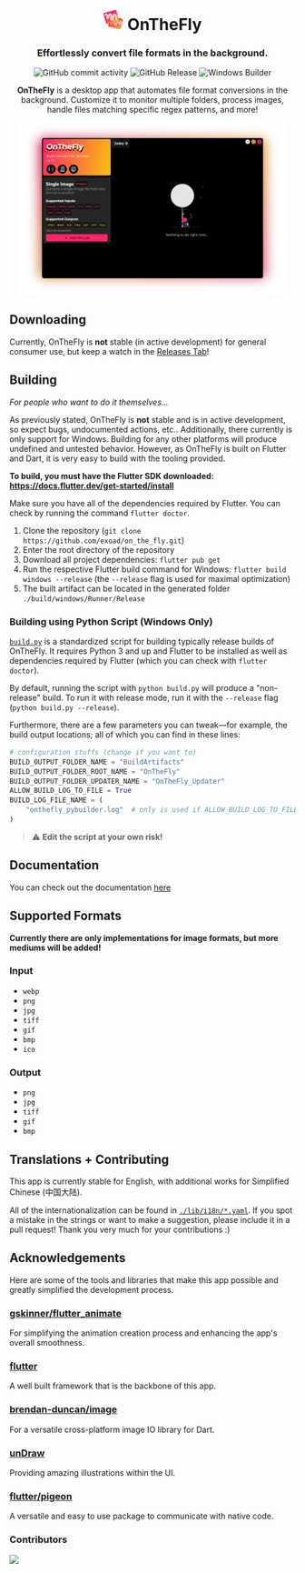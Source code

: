 <h1 align="center">
  <img src="https://github.com/exoad/on_the_fly/blob/master/assets/AppIcon.png?raw=true" width="36"> OnTheFly
</h1>
<h3 align="center">
  Effortlessly convert file formats in the background.
</h3>
<p align="center">
<img alt="GitHub commit activity" src="https://img.shields.io/github/commit-activity/w/exoad/on_the_fly?style=flat-square&logoColor=%23000&labelColor=%23000&color=%23ff2667">
<img alt="GitHub Release" src="https://img.shields.io/github/v/release/exoad/on_the_fly?include_prereleases&sort=date&style=flat-square&labelColor=%23000&color=%23fab916">
<img alt="Windows Builder" src="https://img.shields.io/github/actions/workflow/status/exoad/on_the_fly/windows_builder.yml?style=flat-square">
</p>
<p align="center">
  <strong>OnTheFly</strong> is a desktop app that automates file format conversions in the background. Customize it to monitor multiple folders, process images, handle files matching specific regex patterns, and more!
</p>
<p align="center">
  <img src="https://github.com/exoad/on_the_fly/blob/master/repo/sc_1.png?raw=true" alt="App Screenshot" width="95%" />
</p>

## Downloading

Currently, OnTheFly is **not** stable (in active development) for general consumer use, but keep a watch in the [Releases Tab](https://github.com/exoad/on_the_fly/releases)!

## Building

*For people who want to do it themselves...*

As previously stated, OnTheFly is **not** stable and is in active development, so expect bugs, undocumented actions, etc.. Additionally, there currently is only support for Windows. Building for any other platforms will produce undefined and untested behavior. However,
as OnTheFly is built on Flutter and Dart, it is very easy to build with the tooling provided.

**To build, you must have the Flutter SDK downloaded: https://docs.flutter.dev/get-started/install**

Make sure you have all of the dependencies required by Flutter. You can check by running the command `flutter doctor`.

1. Clone the repository (`git clone https://github.com/exoad/on_the_fly.git`)
2. Enter the root directory of the repository
3. Download all project dependencies: `flutter pub get`
4. Run the respective Flutter build command for Windows: `flutter build windows --release` (the `--release` flag is used for maximal optimization)
5. The built artifact can be located in the generated folder `./build/windows/Runner/Release`

### Building using Python Script (Windows Only)

[`build.py`](./build.py) is a standardized script for building typically release builds of OnTheFly. It requires Python 3 and up and Flutter to be installed as well as dependencies required
by Flutter (which you can check with `flutter doctor`).

By default, running the script with `python build.py` will produce a "non-release" build. To run it with release mode, run it with the `--release` flag (`python build.py --release`).

Furthermore, there are a few parameters you can tweak—for example, the build output locations; all of which you can find in these lines:

```python
# configuration stuffs (change if you want to)
BUILD_OUTPUT_FOLDER_NAME = "BuildArtifacts"
BUILD_OUTPUT_FOLDER_ROOT_NAME = "OnTheFly"
BUILD_OUTPUT_FOLDER_UPDATER_NAME = "OnTheFly_Updater"
ALLOW_BUILD_LOG_TO_FILE = True
BUILD_LOG_FILE_NAME = (
    "onthefly_pybuilder.log"  # only is used if ALLOW_BUILD_LOG_TO_FILE is also True
)
```

> ⚠️ **Edit the script at your own risk!**

## Documentation

You can check out the documentation [here](https://exoad.github.io/onthefly/api/)

## Supported Formats

**Currently there are only implementations for image formats, but more mediums will be added!**

### Input
- `webp`
- `png`
- `jpg`
- `tiff`
- `gif`
- `bmp`
- `ico`

### Output
- `png`
- `jpg`
- `tiff`
- `gif`
- `bmp`

## Translations + Contributing

This app is currently stable for English, with additional works for Simplified Chinese (中国大陆).

All of the internationalization can be found in [`./lib/i18n/*.yaml`](https://github.com/search?q=repo%3Aexoad%2Fon_the_fly+path%3A%2F%5Elib%5C%2Fi18n%5C%2F%2F++language%3AYAML&type=code&l=YAML). If you spot a mistake in the strings or want to make a suggestion, please include it in a pull request! Thank you very much for your contributions :)

## Acknowledgements

Here are some of the tools and libraries that make this app possible and greatly simplified the development process.

### [gskinner/flutter_animate](https://github.com/gskinner/flutter_animate)

For simplifying the animation creation process and enhancing the app's overall smoothness.

### [flutter](https://flutter.dev/)

A well built framework that is the backbone of this app.

### [brendan-duncan/image](https://github.com/brendan-duncan/image)

For a versatile cross-platform image IO library for Dart.

### [unDraw](https://undraw.co/)

Providing amazing illustrations within the UI.

### [flutter/pigeon](https://pub.dev/packages/pigeon)

A versatile and easy to use package to communicate with native code.

### Contributors

<a href="https://github.com/exoad/on_the_fly/graphs/contributors">
  <img src="https://contrib.rocks/image?repo=exoad/on_the_fly" />
</a>
